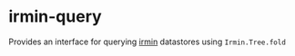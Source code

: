 # irmin-query

Provides an interface for querying [irmin](https://irmin.io) datastores using `Irmin.Tree.fold`
